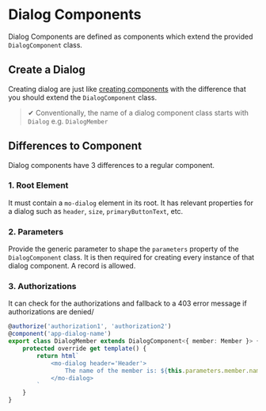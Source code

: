 # Dialog Components

Dialog Components are defined as components which extend the provided `DialogComponent` class.

## Create a Dialog
Creating dialog are just like [creating components](./component-creation.md) with the difference that you should extend the `DialogComponent` class.

> ✔ Conventionally, the name of a dialog component class starts with `Dialog` e.g. `DialogMember`

## Differences to Component
Dialog components have 3 differences to a regular component.

### 1. Root Element
It must contain a `mo-dialog` element in its root. It has relevant properties for a dialog such as `header`, `size`, `primaryButtonText`, etc.

### 2. Parameters

Provide the generic parameter to shape the `parameters` property of the `DialogComponent` class. It is then required for creating every instance of that dialog component. A record is allowed.

### 3. Authorizations
It can check for the authorizations and fallback to a 403 error message if authorizations are denied/

```ts
@authorize('authorization1', 'authorization2')
@component('app-dialog-name')
export class DialogMember extends DialogComponent<{ member: Member }> {
	protected override get template() {
		return html`
			<mo-dialog header='Header'>
				The name of the member is: ${this.parameters.member.name}
			</mo-dialog>
		`
	}
}
```